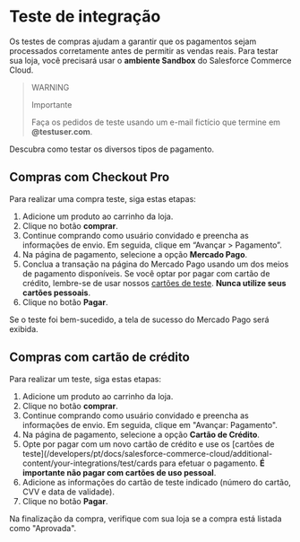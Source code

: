 # Teste de integração

Os testes de compras ajudam a garantir que os pagamentos sejam processados corretamente antes de permitir as vendas reais. Para testar sua loja, você precisará usar o **ambiente Sandbox** do Salesforce Commerce Cloud.

> WARNING
> 
> Importante
>
> Faça os pedidos de teste usando um e-mail fictício que termine em **@testuser.com**.

Descubra como testar os diversos tipos de pagamento.

## Compras com Checkout Pro

Para realizar uma compra teste, siga estas etapas:

1. Adicione um produto ao carrinho da loja.
2. Clique no botão **comprar**.
3. Continue comprando como usuário convidado e preencha as informações de envio. Em seguida, clique em “Avançar > Pagamento”.
4. Na página de pagamento, selecione a opção **Mercado Pago**.
5. Conclua a transação na página do Mercado Pago usando um dos meios de pagamento disponíveis. Se você optar por pagar com cartão de crédito, lembre-se de usar nossos [cartões de teste](/developers/en/docs/salesforce-commerce-cloud/additional-content/your-integrations/test/cards). **Nunca utilize seus cartões pessoais**.
6. Clique no botão **Pagar**.

Se o teste foi bem-sucedido, a tela de sucesso do Mercado Pago será exibida.

## Compras com cartão de crédito

Para realizar um teste, siga estas etapas:

1. Adicione um produto ao carrinho da loja.
2. Clique no botão **comprar**.
2. Continue comprando como usuário convidado e preencha as informações de envio. Em seguida, clique em "Avançar: Pagamento".
3. Na página de pagamento, selecione a opção **Cartão de Crédito**.
4. Opte por pagar com um novo cartão de crédito e use os [cartões de teste](/developers/pt/docs/salesforce-commerce-cloud/additional-content/your-integrations/test/cards para efetuar o pagamento. **É importante não pagar com cartões de uso pessoal**.
5. Adicione as informações do cartão de teste indicado (número do cartão, CVV e data de validade).
6. Clique no botão **Pagar**.

Na finalização da compra, verifique com sua loja se a compra está listada como "Aprovada".